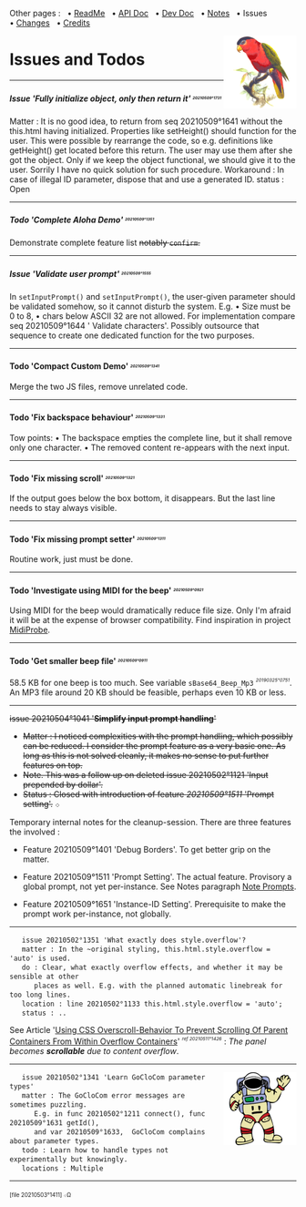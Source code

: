 Other pages : &nbsp;
 •&nbsp;[ReadMe](./../README.md) &nbsp;
 •&nbsp;[API&nbsp;Doc](./api-doc.md) &nbsp;
 •&nbsp;[Dev&nbsp;Doc](./dev-doc.md) &nbsp;
 •&nbsp;[Notes](./notes.md) &nbsp;
 •&nbsp;Issues &nbsp;
 •&nbsp;[Changes](./changes.md) &nbsp;
 •&nbsp;[Credits](./../credits.md)

<img src="./20210512o1713.purple-bellied-lory.v2.x0256y0256.png" align="right" width="128" height="128" alt="Purple-Bellied Lory">

# Issues and Todos

---

##### Issue 'Fully initialize object, only then return it' _<sup><sub><sup><sub>20210509°1731</sub></sup></sub></sup>_

Matter : It is no good idea, to return from seq 20210509°1641 without the
 this.html having initialized. Properties like setHeight() should
 function for the user. This were possible by rearrange the code,
 so e.g.  definitions like getHeight() get located before this return.
 The user may use them after she got the object. Only if we keep the
 object functional, we should give it to the user. Sorrily I have no
 quick solution for such procedure.
 Workaround : In case of illegal ID parameter, dispose that and
 use a generated ID.
 status : Open

---

##### Todo 'Complete Aloha Demo' _<sup><sub><sup><sub>20210509°1351</sub></sup></sub></sup>_

Demonstrate complete feature list <del>notably `confirm`<del>.

---

##### Issue 'Validate user prompt' _<sup><sub><sup><sub>20210509°1555</sub></sup></sub></sup>_

In `setInputPrompt()` and `setInputPrompt()`, the user-given parameter
 should be validated somehow, so it cannot disturb the system.
 E.g. • Size must be 0 to 8, • chars below ASCII 32 are not allowed.
 For implementation compare seq 20210509°1644 ' Validate characters'. Possibly
 outsource that sequence to create one dedicated function for the two purposes.

---

#### Todo 'Compact Custom Demo' _<sup><sub><sup><sub>20210509°1341</sub></sup></sub></sup>_

Merge the two JS files, remove unrelated code.

---

#### Todo 'Fix backspace behaviour' _<sup><sub><sup><sub>20210509°1331</sub></sup></sub></sup>_

Tow points: • The backspace empties the complete line, but it shall remove only one character.
• The removed content re-appears with the next input.

---

#### Todo 'Fix missing scroll' _<sup><sub><sup><sub>20210509°1321</sub></sup></sub></sup>_

If the output goes below the box bottom, it disappears.
But the last line needs to stay always visible.

---

#### Todo 'Fix missing prompt setter' _<sup><sub><sup><sub>20210509°1311</sub></sup></sub></sup>_

Routine work, just must be done.

---

#### Todo 'Investigate using MIDI for the beep' _<sup><sub><sup><sub>20210509°0921</sub></sup></sub></sup>_

Using MIDI for the beep would dramatically reduce file size. Only I'm afraid
 it will be at the expense of browser compatibility. Find inspiration in project
 [MidiProbe](https://www.trekta.biz/svn/midiprobedev/trunk/midiprobe/index.html).

---

#### Todo 'Get smaller beep file' _<sup><sub><sup><sub>20210509°0911</sub></sup></sub></sup>_

58.5 KB for one beep is too much. See variable `sBase64_Beep_Mp3` _<sup><sub><sup>20190325°0751_</sup></sub></sup>.
An MP3 file around 20 KB should be feasible, perhaps even 10 KB or less.

---

<a name="id20210504o1041"></a>
<del>issue 20210504°1041 '**Simplify input prompt handling**'</del>
 - <del>Matter : I noticed complexities with the prompt handling, which possibly can
   be reduced. I consider the prompt feature as a very basic one. As long as this
   is not solved cleanly, it makes no sense to put further features on top.</del>
 - <del>Note. This was a follow up on deleted issue 20210502°1121 'Input prepended by dollar'.</del>
 - <del>Status : Closed with introduction of feature _20210509°1511_ 'Prompt setting'.</del>
   ܀

Temporary internal notes for the cleanup-session. There are three features the involved :

 - Feature 20210509°1401 'Debug Borders'. To get better grip on the matter.

 - Feature 20210509°1511 'Prompt Setting'. The actual feature. Provisory a
    global prompt, not yet per-instance.
    See Notes paragraph [Note Prompts](./notes.md#notes_prompts).

 - Feature 20210509°1651 'Instance-ID Setting'. Prerequisite to make the prompt
    work per-instance, not globally.

---

```
   issue 20210502°1351 'What exactly does style.overflow'?
   matter : In the ~original styling, this.html.style.overflow = 'auto' is used.
   do : Clear, what exactly overflow effects, and whether it may be sensible at other
      places as well. E.g. with the planned automatic linebreak for too long lines.
   location : line 20210502°1133 this.html.style.overflow = 'auto';
   status : ..
```

See Article
'[Using CSS Overscroll-Behavior To Prevent Scrolling Of Parent Containers From Within Overflow Containers](https://www.bennadel.com/blog/3698-using-css-overscroll-behavior-to-prevent-scrolling-of-parent-containers-from-within-overflow-containers.htm)'
 _<sup><sub><sup>ref 20210511°1426<sup><sub><sup>_ :
 *The panel becomes **scrollable** due to content overflow*.


---

<img src="./20210512o1743.waving-astronaut.v2.p12.png" align="right" width="128" height="128" alt="Waving Astronaut">

```
   issue 20210502°1341 'Learn GoCloCom parameter types'
   matter : The GoCloCom error messages are sometimes puzzling.
      E.g. in func 20210502°1211 connect(), func 20210509°1631 getId(),
      and var 20210509°1633,  GoCloCom complains about parameter types.
   todo : Learn how to handle types not experimentally but knowingly.
   locations : Multiple
```

---

<sup><sub>[file 20210503°1411] ܀Ω</sub></sup>
